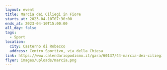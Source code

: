 ```yaml
---
layout: event
title: Marcia dei Ciliegi in Fiore
starts_at: 2023-04-10T07:30:00
ends_at: 2023-04-10T15:00:00
all_day: false
tags:
  - Sport
location:
  city: Casterno di Robecco
  address: Centro Sportivo, via della Chiesa
link: https://www.calendariopodismo.it/gara/60137/44-marcia-dei-ciliegi-in-fiore
flyer: images/uploads/marcia.png
---
```

